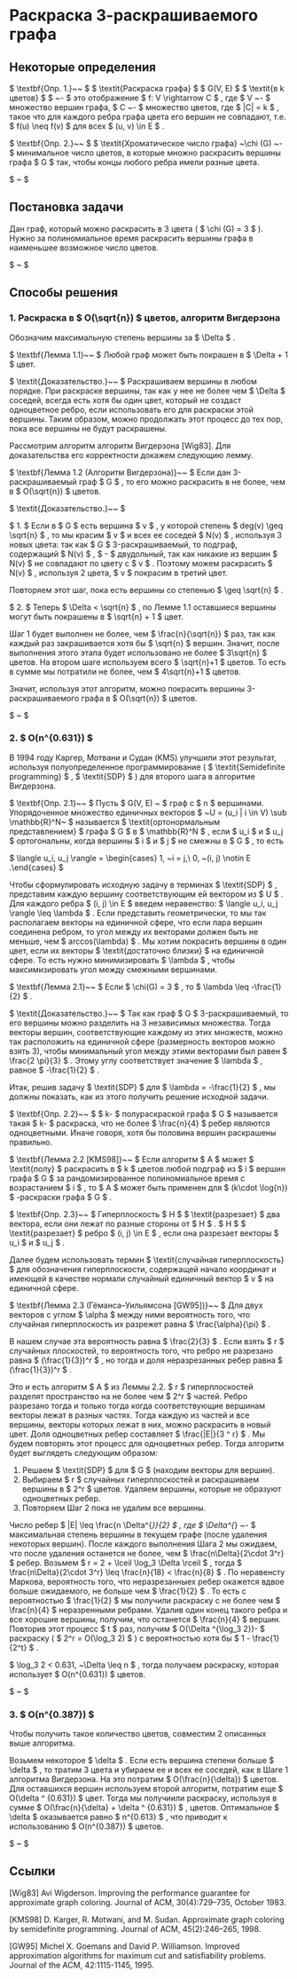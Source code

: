 # Раскраска 3-раскрашиваемого графа

## Некоторые определения

 $ \textbf{Опр. 1.}~~ $   $ \textit{Раскраска графа} $   $ G(V, E) $   $ \textit{в k цветов} $   $ ~- $   это отображение  $ f: V \rightarrow C $ , где  $ V ~- $  множество вершин графа,  $ C ~- $  множество цветов, где  $ |C| = k $ , такое что для каждого ребра графа цвета его вершин не совпадают, т.е.  $ f(u) \neq f(v) $  для всех  $ (u, v) \in E $ .

 $ \textbf{Опр. 2.}~~ $   $ \textit{Хроматическое число графа} ~\chi (G) ~- $  минимальное число цветов, в которые множно раскрасить вершины графа  $ G $  так, чтобы концы любого ребра имели разные цвета.

 $ ~ $ 


## Постановка задачи

Дан граф, который можно раскрасить в 3 цвета ( $ \chi (G) = 3 $ ). Нужно за полиномиальное время раскрасить вершины графа в наименьшее возможное число цветов.

 $ ~ $ 

## Способы решения

### 1. Раскраска в  $ O(\sqrt{n}) $  цветов, алгоритм Вигдерзона

Обозначим максимальную степень вершины за  $ \Delta $ .

 $ \textbf{Лемма 1.1}~~ $  Любой граф может быть покрашен в  $ \Delta + 1 $  цвет.

 $ \textit{Доказательство.}~~ $  Раскрашиваем вершины в любом порядке. При раскраске вершины, так как у нее не более чем  $ \Delta $  соседей, всегда есть хотя бы один цвет, который не создаст одноцветное ребро, если использовать его для раскраски этой вершины. Таким образом, можно продолжать этот процесс до тех пор, пока все вершины не будут раскрашены.

Рассмотрим алгоритм алгоритм Вигдерзона [Wig83]. Для доказательства его корректности докажем следующию лемму.

 $ \textbf{Лемма 1.2 (Алгоритм Вигдерзона)}~~ $  Если дан 3-раскрашиваемый граф  $ G $ , то его можно раскрасить в не более, чем в  $ O(\sqrt{n}) $  цветов.

 $ \textit{Доказательство.}~~ $ 

 $ 1. $  Если в  $ G $  есть вершина  $ v $ , у которой степень  $ deg(v) \geq \sqrt{n} $ , то мы красим  $ v $  и всех ее соседей  $ N(v) $ , используя 3 новых цвета: так как  $ G $   3-раскрашиваемый, то подграф, содержащий  $ N(v) $ ,  $ - $  двудольный, так как никакие из вершин  $ N(v) $  не совпадают по цвету с  $ v $ . Поэтому можем раскрасить  $ N(v) $ , используя 2 цвета,  $ v $  покрасим в третий цвет.

Повторяем этот шаг, пока есть вершины со степенью  $ \geq \sqrt{n} $ .

 $ 2. $  Теперь  $ \Delta < \sqrt{n} $ , по Лемме 1.1 оставшиеся вершины могут быть покрашены в  $ \sqrt{n} + 1 $  цвет.


Шаг 1 будет выполнен не более, чем  $ \frac{n}{\sqrt{n}} $  раз, так как каждый раз закрашивается хотя бы  $ \sqrt{n} $  вершин. Значит, после выполнения этого этапа будет использовано не более  $ 3\sqrt{n} $  цветов. На втором шаге используем всего  $ \sqrt{n}+1 $  цветов. То есть в сумме мы потратили не более, чем  $ 4\sqrt{n}+1 $  цветов.

Значит, используя этот алгоритм, можно покрасить вершины 3-раскрашиваемого графа в  $ O(\sqrt{n}) $  цветов. 

 $ ~ $ 


### 2.  $ O(n^{0.631}) $ 

В 1994 году Каргер, Мотвани и Судан (KMS) улучшили этот результат, используя полуопределенное программирование ( $ \textit{Semidefinite programming} $ ,  $ \textit{SDP} $ ) для второго шага в алгоритме Вигдерзона.


 $ \textbf{Опр. 2.1}~~ $  Пусть  $ G(V, E) ~ $  граф с  $ n $  вершинами. Упорядоченное множество единичных векторов  $ ~U = (u_i | i \in V) \sub \mathbb{R}^N~ $  называется  $ \textit{ортонормальным представлением} $  графа  $ G $  в  $ \mathbb{R}^N $ , если  $ u_i $  и  $ u_j $  ортогональны, когда вершины  $ i $  и  $ j $  не смежны в  $ G $ , то есть 

 $ \langle u_i, u_j \rangle = \begin{cases} 1, ~i = j,\\ 0, ~(i, j) \notin E .\end{cases} $ 

Чтобы сформулировать исходную задачу в терминах  $ \textit{SDP} $ , представим каждую вершину соответствующим ей вектором из  $ U $ . Для каждого ребра  $ (i, j) \in E $  введем неравенство:  $ \langle u_i, u_j \rangle \leq \lambda $ . Если представить геометрически, то мы так располагаем векторы на единичной сфере, что если пара вершин соединена ребром, то угол между их векторами должен быть не меньше, чем  $ arccos(\lambda) $ . Мы хотим покрасить вершины в один цвет, если их векторы  $ \textit{достаточно близки} $  на единичной сфере. То есть нужно минимизировать  $ \lambda $ , чтобы максимизировать угол между смежными вершинами.

 $ \textbf{Лемма 2.1}~~ $  Если  $ \chi(G) = 3 $ , то  $ \lambda \leq -\frac{1}{2} $ .

 $ \textit{Доказательство.}~~ $  Так как граф  $ G $  3-раскрашиваемый, то его вершины можно разделить на 3 независимых множества. Тогда векторы вершин, соответствующие каждому из этих множеств, можно так расположить на единичной сфере (размерность векторов можно взять 3), чтобы минимальный угол между этими векторами был равен  $ \frac{2 \pi}{3} $ . Этому углу соответствует значение  $ \lambda $ , равное  $ -\frac{1}{2} $ .

Итак, решив задачу  $ \textit{SDP} $  для  $ \lambda = -\frac{1}{2} $ , мы должны показать, как из этого получить решение исходной задачи.

 $ \textbf{Опр. 2.2}~~ $   $ k- $ полураскраской графа  $ G $  называется такая  $ k- $ раскраска, что не более  $ \frac{n}{4} $  ребер являются одноцветными. 
Иначе говоря, хотя бы половина вершин раскрашены правильно.

 $ \textbf{Лемма 2.2 [KMS98]}~~ $  Если алгоритм  $ A $  может  $ \textit{полу} $ раскрасить в  $ k $  цветов любой подграф из  $ i $  вершин графа  $ G $  за рандомизированное полиномиальное время с возрастанием  $ i $ , то  $ A $  может быть применен для  $ (k\cdot \log{n}) $ -раскраски графа  $ G $ .

 $ \textbf{Опр. 2.3}~~ $  Гиперплоскость  $ H $   $ \textit{разрезает} $  два вектора, если они лежат по разные стороны от  $ H $ .  $ H $   $ \textit{разрезает} $  ребро  $ (i, j) \in E $ , если она разрезает векторы  $ u_i $  и  $ u_j $ .

Далее будем использовать термин  $ \textit{случайная гиперплоскость} $  для обозначения гиперплоскости, содержащей начало координат и имеющей в качестве нормали случайный единичный вектор  $ v $  на единичной сфере.

 $ \textbf{Лемма 2.3 (Гёманса–Уильямсона [GW95])}~~ $  Для двух векторов с углом  $ \alpha $  между ними вероятность того, что случайная гиперплоскость их разрежет равна  $ \frac{\alpha}{\pi} $ .

В нашем случае эта вероятность равна  $ \frac{2}{3} $ . Если взять  $ r $  случайных плоскостей, то вероятность того, что ребро не разрезано равна  $ (\frac{1}{3})^r $ , но тогда и доля неразрезанных ребер равна  $ (\frac{1}{3})^r $ .

Это и есть алгоритм  $ A $  из Леммы 2.2.  $ r $  гиперплоскостей разделят пространство на не более чем  $ 2^r $  частей. Ребро разрезано тогда и только тогда когда соответствующие вершинам векторы лежат в разных частях. Тогда каждую из частей и все вершины, векторы которых лежат в них, можно раскрасить в новый цвет. Доля одноцветных ребер составляет  $ \frac{|E|}{3 ^ r} $ . Мы будем повторять этот процесс для одноцветных ребер. Тогда алгоритм будет выглядеть следующим образом:

1) Решаем  $ \textit{SDP} $  для  $ G $  (находим векторы для вершин).
2) Выбираем  $ r $  случайных гиперплоскостей и раскрашиваем вершины в  $ 2^r $  цветов. Удаляем вершины, которые не образуют одноцветных ребер.
3) Повторяем Шаг 2 пока не удалим все вершины.
   
Число ребер  $ |E| \leq \frac{n \Delta^{*}}{2} $ , где  $ \Delta^{*} ~- $  максимальная степень вершины в текущем графе (после удаления некоторых вершин). После каждого выполнения Шага 2 мы ожидаем, что после удаления останется не более, чем  $ \frac{n\Delta}{2\cdot 3^r} $  ребер. Возьмем  $ r = 2 + \lceil \log_3 \Delta \rceil $ , тогда  $ \frac{n\Delta}{2\cdot 3^r} \leq \frac{n}{18} < \frac{n}{8} $ . По неравенсту Маркова, вероятность того, что неразрезанныех ребер окажется вдвое больше ожидаемого, не больше чем  $ \frac{1}{2} $ . То есть с вероятностью  $ \frac{1}{2} $  мы получили раскраску с не более чем  $ \frac{n}{4} $  неразренными ребрами. Удалив один конец такого ребра и все хорошие вершины, получим, что останется  $ \frac{n}{4} $  вершин. Повторив этот процесс  $ t $  раз, получим  $ O(\Delta ^{\log_3 2})- $ раскраску ( $ 2^r = O(\log_3 2) $ ) с вероятностью хотя бы  $ 1 - \frac{1}{2^t} $ .

 $ \log_3 2 < 0.631, ~\Delta \leq n $ , тогда получаем раскраску, которая использует  $ O(n^{0.631}) $  цветов.

 $ ~ $ 


### 3.  $ O(n^{0.387}) $ 

Чтобы получить такое количество цветов, совместим 2 описанных выше алгоритма.

Возьмем некоторое  $ \delta $ . Если есть вершина степени больше  $ \delta $ , то тратим 3 цвета и убираем ее и всех ее соседей, как в Шаге 1 алгоритма Вигдерзона. На это потратим  $ O(\frac{n}{\delta}) $  цветов. Для оставшихся вершин используем второй алгоритм, потратим еще  $ O(\delta ^ {0.631}) $  цвет. Тогда мы получиили раскраску, используя в сумме  $ O(\frac{n}{\delta} + \delta ^ {0.631}) $ , цветов. Оптимальное  $ \delta $  оказывается равно  $ n^{0.613} $ , что приводит к использованию  $ O(n^{0.387}) $  цветов.


 $ ~ $ 


## Ссылки

[Wig83] Avi Wigderson. Improving the performance guarantee for approximate graph coloring. Journal of ACM, 30(4):729–735, October 1983.

[KMS98] D. Karger, R. Motwani, and M. Sudan. Approximate graph coloring by semidefinite programming. Journal of ACM, 45(2):246–265, 1998.

[GW95] Michel X. Goemans and David P. Williamson. Improved approximation algorithms for maximum cut and satisfiability problems. Journal of the ACM, 42:1115-1145, 1995.